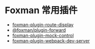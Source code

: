 # Foxman 常用插件

* [foxman-plugin-route-display](https://github.com/foxman-plugins/RouteDisplay)
* [@foxman/plugin-forward](https://github.com/foxman-plugins/Forward)
* [foxman-plugin-mock-control](https://github.com/foxman-plugins/MockControl)
* [foxman-plugin-webpack-dev-server](https://github.com/foxman-plugins/WebpackDevServer)
